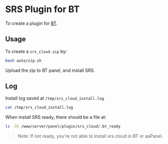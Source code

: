 # SRS Plugin for BT

To create a plugin for [BT](https://bt.cn).

## Usage

To create a `srs_cloud.zip` by:

```bash
bash auto/zip.sh
```

Upload the zip to BT panel, and install SRS.

## Log

Install log saved at `/tmp/srs_cloud_install.log`

```bash
cat /tmp/srs_cloud_install.log
```

When install SRS ready, there should be a file at:

```bash
ls -lh /www/server/panel/plugin/srs_cloud/.bt_ready
```

> Note: If not ready, you're not able to install srs cloud in BT or aaPanel.

